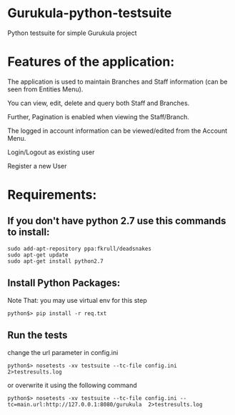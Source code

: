 # Gurukula-python-testsuite
Python testsuite for simple Gurukula project

# Features of the application:
The application is used to maintain Branches and Staff information (can be seen from Entities Menu).

You can view, edit, delete and query both Staff and Branches.

Further, Pagination is enabled when viewing the Staff/Branch.

The logged in account information can be viewed/edited from the Account Menu.

Login/Logout as existing user

Register a new User

# Requirements:

If you don't have python 2.7 use this commands to install:
-----------------------------------------------------------
```
sudo add-apt-repository ppa:fkrull/deadsnakes
sudo apt-get update
sudo apt-get install python2.7
```

Install Python Packages:
------------------------
Note That: you may use virtual env for this step
```
python$> pip install -r req.txt
```

Run the tests
---------------
change the url parameter in config.ini
```
python$> nosetests -xv testsuite --tc-file config.ini  2>testresults.log
```

or overwrite it using the following command
```
python$> nosetests -xv testsuite --tc-file config.ini --tc=main.url:http://127.0.0.1:8080/gurukula  2>testresults.log
```
